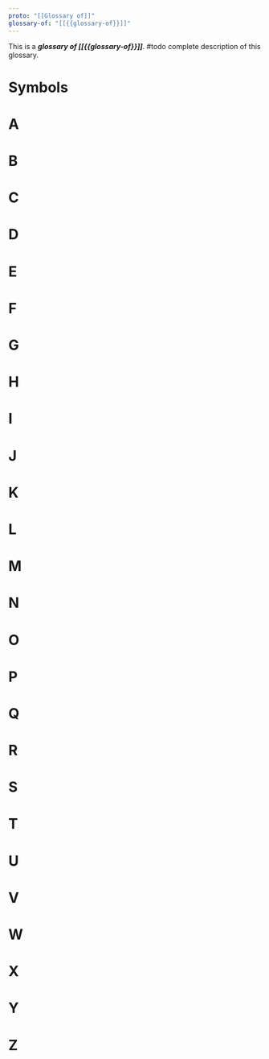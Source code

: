 ```yaml
---
proto: "[[Glossary of]]"
glossary-of: "[[{{glossary-of}}]]"
---
```


This is a **_glossary of [[{{glossary-of}}]]_**. #todo complete description of this glossary.

# Symbols

# A

# B

# C

# D

# E

# F

# G

# H

# I

# J

# K

# L

# M

# N

# O

# P

# Q

# R

# S

# T

# U

# V

# W

# X

# Y

# Z


